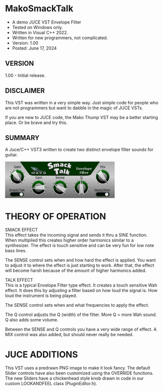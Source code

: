 # MakoSmackTalk
* A demo JUCE VST Envelope Filter
* Tested on Windows only.
* Written in Visual C++ 2022.
* Written for new programmers, not complicated.
* Version: 1.00
* Posted: June 17, 2024

VERSION
------------------------------------------------------------------
1.00 - Initial release.

DISCLAIMER
------------------------------------------------------------------  
This VST was written in a very simple way. Just simple code for
people who are not programmers but want to dabble in the magic of JUCE VSTs.

If you are new to JUCE code, the Mako Thump VST may be a better
starting place. Or be brave and try this.
       
SUMMARY
------------------------------------------------------------------
A Juce/C++ VST3 written to create two distinct envelope filter sounds for guitar.

![Demo Image](docs/assets/smacktalkdemo.png)

# THEORY OF OPERATION<br />
SMACK EFFECT  
This effect takes the incoming signal and sends it thru a SINE function. When multiplied
this creates higher order harmonics similar to a synthesizer. The effect is touch sensitive and can be very fun
for low note bass lines.  

The SENSE control sets when and how hard the effect is applied. You want to adjust it to where the effect is just starting to work.
After that, the effect will become harsh because of the amount of higher harmonics added.

TALK EFFECT  
This is a typical Envelope Filter type effect. It creates a touch sensitive Wah effect. It does this by adjusting a
filter based on how loud the signal is. How loud the instrument is being played. 

The SENSE control sets when and what frequencies to apply the effect.

The Q control adjusts the Q (width) of the filter. More Q = more Wah sound. Q also adds some volume.

Between the SENSE and Q controls you have a very wide range of effect. A MIX control was also added, but should never really be needed.

# JUCE ADDITIONS  
This VST uses a predrawn PNG image to make it look fancy. The default Slider controls have also been customized using the OVERRIDE functions.
The new Sliders have a chickenhead style knob drawn in code in our custom LOOKANDFEEL class (PluginEditor.h).
